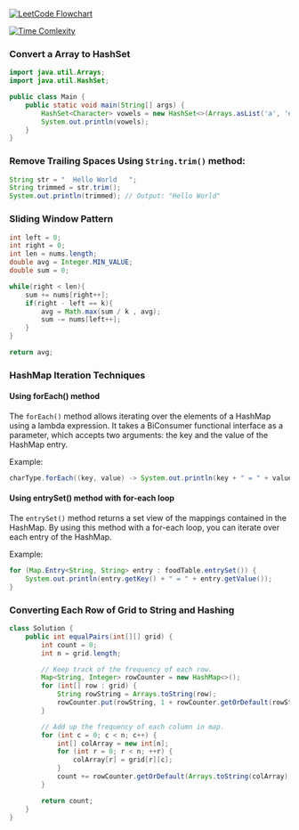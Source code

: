 [![LeetCode Flowchart](https://leetcode.com/explore/interview/card/cheats…20/resources/Figures/DSA/Chapter_11/flowchart.png)](https://leetcode.com/explore/interview/card/cheats…20/resources/Figures/DSA/Chapter_11/flowchart.png)

[![Time Comlexity](https://leetcode.com/explore/interview/card/cheats…/720/resources/Figures/DSA/Chapter_11/sorting.png)](https://leetcode.com/explore/interview/card/cheats…/720/resources/Figures/DSA/Chapter_11/sorting.png)

### Convert a Array to HashSet

```java
import java.util.Arrays;
import java.util.HashSet;

public class Main {
    public static void main(String[] args) {
        HashSet<Character> vowels = new HashSet<>(Arrays.asList('a', 'e', 'i', 'o', 'u', 'A', 'E', 'I', 'O', 'U'));
        System.out.println(vowels);
    }
}
```

### Remove Trailing Spaces Using `String.trim()` method:

```java
String str = "  Hello World   ";
String trimmed = str.trim();
System.out.println(trimmed); // Output: "Hello World"
```

### Sliding Window Pattern

```java
int left = 0;
int right = 0;
int len = nums.length;
double avg = Integer.MIN_VALUE;
double sum = 0;

while(right < len){
    sum += nums[right++];
    if(right - left == k){
        avg = Math.max(sum / k , avg);
        sum -= nums[left++];
    }
}

return avg;
```


### HashMap Iteration Techniques

#### Using forEach() method

The `forEach()` method allows iterating over the elements of a HashMap using a lambda expression. It takes a BiConsumer functional interface as a parameter, which accepts two arguments: the key and the value of the HashMap entry.

Example:
```java
charType.forEach((key, value) -> System.out.println(key + " = " + value));
```

#### Using entrySet() method with for-each loop

The `entrySet()` method returns a set view of the mappings contained in the HashMap. By using this method with a for-each loop, you can iterate over each entry of the HashMap.

Example:
```java
for (Map.Entry<String, String> entry : foodTable.entrySet()) {
    System.out.println(entry.getKey() + " = " + entry.getValue());
}
```

### Converting Each Row of Grid to String and Hashing

```java
class Solution {
    public int equalPairs(int[][] grid) {
        int count = 0;
        int n = grid.length;

        // Keep track of the frequency of each row.
        Map<String, Integer> rowCounter = new HashMap<>();
        for (int[] row : grid) {
            String rowString = Arrays.toString(row);
            rowCounter.put(rowString, 1 + rowCounter.getOrDefault(rowString, 0));
        }

        // Add up the frequency of each column in map.
        for (int c = 0; c < n; c++) {
            int[] colArray = new int[n];
            for (int r = 0; r < n; ++r) {
                colArray[r] = grid[r][c];
            }
            count += rowCounter.getOrDefault(Arrays.toString(colArray), 0);
        }

        return count;
    }
}
```

